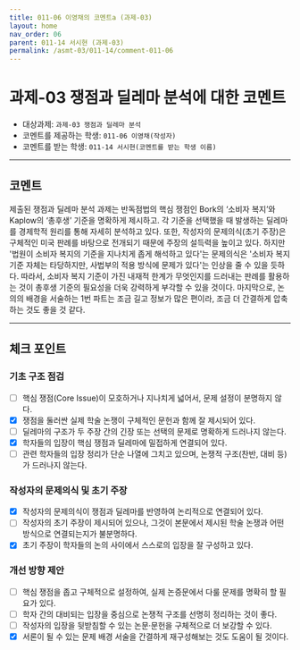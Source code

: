 ```yaml
---
title: 011-06 이영채의 코멘트a (과제-03) 
layout: home
nav_order: 06
parent: 011-14 서시현 (과제-03)
permalink: /asmt-03/011-14/comment-011-06
---
```


# 과제-03 쟁점과 딜레마 분석에 대한 코멘트

- 대상과제: `과제-03 쟁점과 딜레마 분석`
- 코멘트를 제공하는 학생: `011-06 이영채(작성자)` 
- 코멘트를 받는 학생: `011-14 서시현(코멘트를 받는 학생 이름)` 

---

## 코멘트

제출된 쟁점과 딜레마 분석 과제는 반독점법의 핵심 쟁점인 Bork의 ‘소비자 복지’와 Kaplow의 ‘총후생’ 기준을 명확하게 제시하고. 각 기준을 선택했을 때 발생하는 딜레마를 경제학적 원리를 통해 자세히 분석하고 있다. 또한, 작성자의 문제의식(초기 주장)은 구체적인 미국 판례를 바탕으로 전개되기 때문에 주장의 설득력을 높이고 있다. 하지만 '법원이 소비자 복지의 기준을 지나치게 좁게 해석하고 있다'는 문제의식은 '소비자 복지 기준 자체는 타당하지만, 사법부의 적용 방식에 문제가 있다'는 인상을 줄 수 있을 듯하다. 따라서, 소비자 복지 기준이 가진 내재적 한계가 무엇인지를 드러내는 판례를 활용하는 것이 총후생 기준의 필요성을 더욱 강력하게 부각할 수 있을 것이다. 마지막으로, 논의의 배경을 서술하는 1번 파트는 조금 길고 정보가 많은 편이라, 조금 더 간결하게 압축하는 것도 좋을 것 같다.

---

## 체크 포인트

### **기초 구조 점검**
- [ ] 핵심 쟁점(Core Issue)이 모호하거나 지나치게 넓어서, 문제 설정이 분명하지 않다.
- [x] 쟁점을 둘러싼 실제 학술 논쟁이 구체적인 문헌과 함께 잘 제시되어 있다.
- [ ] 딜레마의 구조가 두 주장 간의 긴장 또는 선택의 문제로 명확하게 드러나지 않는다.
- [x] 학자들의 입장이 핵심 쟁점과 딜레마에 밀접하게 연결되어 있다.
- [ ] 관련 학자들의 입장 정리가 단순 나열에 그치고 있으며, 논쟁적 구조(찬반, 대비 등)가 드러나지 않는다.

### **작성자의 문제의식 및 초기 주장**
- [x] 작성자의 문제의식이 쟁점과 딜레마를 반영하여 논리적으로 연결되어 있다.
- [ ] 작성자의 초기 주장이 제시되어 있으나, 그것이 본문에서 제시된 학술 논쟁과 어떤 방식으로 연결되는지가 불분명하다.
- [x] 초기 주장이 학자들의 논의 사이에서 스스로의 입장을 잘 구성하고 있다.

### **개선 방향 제안**
- [ ] 핵심 쟁점을 좁고 구체적으로 설정하여, 실제 논증문에서 다룰 문제를 명확히 할 필요가 있다.
- [ ] 학자 간의 대비되는 입장을 중심으로 논쟁적 구조를 선명히 정리하는 것이 좋다.
- [ ] 작성자의 입장을 뒷받침할 수 있는 논문·문헌을 구체적으로 더 보강할 수 있다.
- [x] 서론이 될 수 있는 문제 배경 서술을 간결하게 재구성해보는 것도 도움이 될 것이다.
